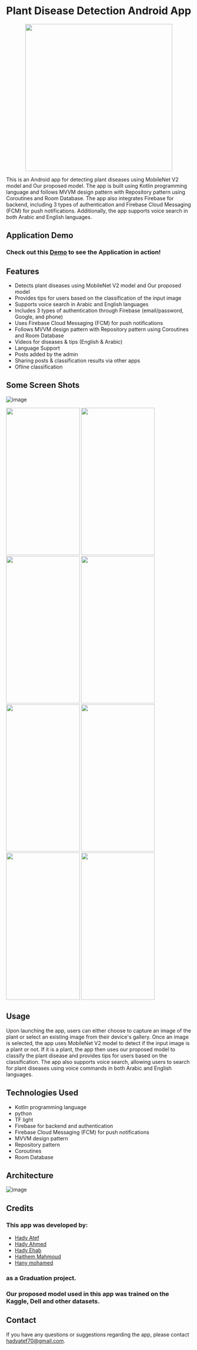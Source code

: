 

# Plant Disease Detection Android App

<p align="center">
  <img src="https://user-images.githubusercontent.com/76757642/236619490-b5e09b73-0ef9-49a0-a625-c5d42c2d97e5.png"  
       style="width: 400px; height: 400px;" />
</p>



This is an Android app for detecting plant diseases using MobileNet V2 model and Our proposed model. The app is built using Kotlin programming language and follows MVVM design pattern with Repository pattern using Coroutines and Room Database. The app also integrates Firebase for backend, including 3 types of authentication and Firebase Cloud Messaging (FCM) for push notifications. Additionally, the app supports voice search in both Arabic and English languages.

## Application Demo
### Check out this [Demo](https://youtu.be/sk_WSSBfKB8) to see the Application in action!


## Features

- Detects plant diseases using MobileNet V2 model and Our proposed model
- Provides tips for users based on the classification of the input image
- Supports voice search in Arabic and English languages
- Includes 3 types of authentication through Firebase (email/password, Google, and phone)
- Uses Firebase Cloud Messaging (FCM) for push notifications
- Follows MVVM design pattern with Repository pattern using Coroutines and Room Database
- Videos for diseases & tips (English & Arabic)
- Language Support
- Posts added by the admin
- Sharing posts & classification results via other apps
- Ofline classification

## Some Screen Shots

![image](https://user-images.githubusercontent.com/76757642/236684476-65d67a8f-b3b5-4d0b-992d-2432f6823959.png)



<p align="center">


<img src=https://user-images.githubusercontent.com/76757642/236683685-38d0f509-8c8d-4be3-a124-3f675ba5f14c.png
      style="width: 200px; height: 400px;" />
<img src=https://user-images.githubusercontent.com/76757642/236683695-e780c47f-3454-4586-b4ff-004b12a56c99.png
     style="width: 200px; height: 400px;" />
<img src=https://user-images.githubusercontent.com/76757642/236683710-167e3341-fe85-47f4-b6d5-8b2c9b10f448.png
      style="width: 200px; height: 400px;" />
<img src=https://user-images.githubusercontent.com/76757642/236683747-f52e6255-8318-404b-8942-5abea4f2c8a3.png
      style="width: 200px; height: 400px;" />
<img src=https://user-images.githubusercontent.com/76757642/236683759-31c2acf0-e420-4e52-86a8-0e1bf59ae7d7.png
      style="width: 200px; height: 400px;" />
<img src=https://user-images.githubusercontent.com/76757642/236683769-7777f30d-edcb-4fef-99d2-40ec56225b03.png
      style="width: 200px; height: 400px;" />
<img src=https://user-images.githubusercontent.com/76757642/236683784-183c8166-3f9c-43e0-a172-62cb3084643f.png
      style="width: 200px; height: 400px;" />
<img src=https://user-images.githubusercontent.com/76757642/236683788-7079e8c1-4f57-481c-bdf1-55cfecece6eb.png
       style="width: 200px; height: 400px;" />
</p>


## Usage

Upon launching the app, users can either choose to capture an image of the plant or select an existing image from their device's gallery. Once an image is selected, the app uses MobileNet V2 model to detect if the input image is a plant or not. If it is a plant, the app then uses our proposed model to classify the plant disease and provides tips for users based on the classification. The app also supports voice search, allowing users to search for plant diseases using voice commands in both Arabic and English languages.

## Technologies Used

- Kotlin programming language
- python
- TF light
- Firebase for backend and authentication
- Firebase Cloud Messaging (FCM) for push notifications
- MVVM design pattern
- Repository pattern 
- Coroutines
- Room Database

## Architecture

![image](https://user-images.githubusercontent.com/76757642/236619134-90d778e1-0ada-4b2b-8ac1-a52ea84f01c0.png)

## Credits

### This app was developed by: 
- [Hady Atef](https://github.com/hady-o)
- [Hady Ahmed](https://github.com/HadyAhmed00)
- [Hady Ehab](https://github.com/HodBossHod)
- [Haithem Mahmoud](https://github.com/haitham2001)
- [Hany mohamed](https://github.com/HaniASU)
### as a Graduation project. 

### Our proposed model used in this app was trained on the Kaggle, Dell and other datasets.

## Contact

If you have any questions or suggestions regarding the app, please contact hadyatef70@gmail.com.
